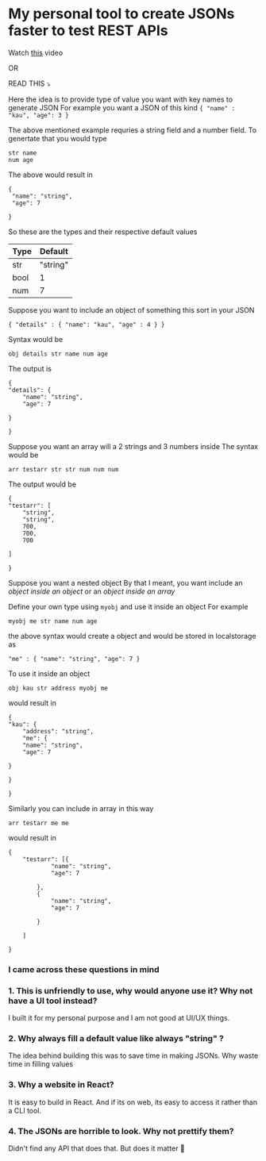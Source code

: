 # My personal tool to create JSONs faster to test REST APIs

Watch [this](https://drive.google.com/file/d/1e_3S6KDgrgFNDA87rKBhAMzQv4ONErlE/view) video 

OR

READ THIS ⤵️

Here the idea is to provide type of value you want with key names to generate JSON
For example you want a JSON of this kind
`{ "name" : "kau", "age": 3 }`

The above mentioned example requries a string field and a number field. To genertate that you would type
```
str name
num age
```
The above would result in 
```
{
 "name": "string",
 "age": 7

}
```
So these are the types and their respective default values

| Type          | Default       |
| ------------- | ------------- |
| str           | "string"      |
| bool          | 1             |
| num           | 7             |

Suppose you want to include an object of something this sort in your JSON
```
{ "details" : { "name": "kau", "age" : 4 } }
```
Syntax would be
```
obj details str name num age
```
The output is 
```
{
"details": {
    "name": "string",
    "age": 7

}

}
```
Suppose you want an array will a 2 strings and 3 numbers inside
The syntax would be
```
arr testarr str str num num num
```
The output would be 
```
{
"testarr": [
    "string",
    "string",
    700,
    700,
    700

]

}
```
Suppose you want a nested object
By that I meant, you want include an *object inside an object* or an *object inside an array*

Define your own type using `myobj` and use it inside an object
For example
```
myobj me str name num age
```
the above syntax would create a object and would be stored in localstorage as
```
"me" : { "name": "string", "age": 7 }
```
To use it inside an object
```
obj kau str address myobj me
```
would result in 
```
{
"kau": {
    "address": "string",
    "me": {
    "name": "string",
    "age": 7

}

}

}
```
Similarly you can include in array in this way
```
arr testarr me me 
```
would result in
```
{
	"testarr": [{
			"name": "string",
			"age": 7

		},
		{
			"name": "string",
			"age": 7

		}

	]

}
```

 ### I came across these questions in mind
### 1. This is unfriendly to use, why would anyone use it? Why not have a UI tool instead?

I built it for my personal purpose and I am not good at UI/UX things.

### 2. Why always fill a default value like always "string" ?

The idea behind building this was to save time in making JSONs. Why waste time in filling values

### 3. Why a website in React?

It is easy to build in React. And if its on web, its easy to access it rather than a CLI tool.

### 4. The JSONs are horrible to look. Why not prettify them?

Didn't find any API that does that. But does it matter 🤔


